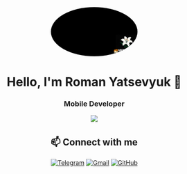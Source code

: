 <div align="center">

<img src="https://raw.githubusercontent.com/Ichega/Ichega/refs/heads/main/photo.jpg"  width="200" style="border-radius: 50%;" />

# Hello, I'm Roman Yatsevyuk 👋
### Mobile Developer

<img src="https://skillicons.dev/icons?i=androidstudio,flutter,kotlin,java,dart,sqlite" />

## 📫 Connect with me

[![Telegram](https://skillicons.dev/icons?i=telegram&theme=light)](https://t.me/your_username)
[![Gmail](https://skillicons.dev/icons?i=gmail&theme=light)](mailto:fristailik@gmail.com)
[![GitHub](https://skillicons.dev/icons?i=github&theme=light)](https://github.com/ichega)

</div>

